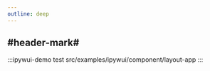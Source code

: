 ```yaml
---
outline: deep
---
```


## #header-mark#
:::ipywui-demo test
src/examples/ipywui/component/layout-app
:::

<style>
.example {
  margin-bottom: 2em !important;
}
</style>
